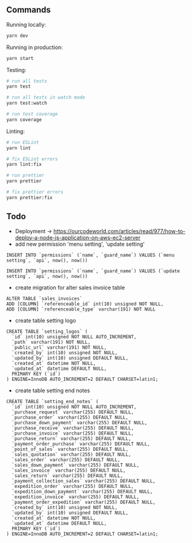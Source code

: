 ## Commands

Running locally:

```bash
yarn dev
```

Running in production:

```bash
yarn start
```

Testing:

```bash
# run all tests
yarn test

# run all tests in watch mode
yarn test:watch

# run test coverage
yarn coverage
```

Linting:

```bash
# run ESLint
yarn lint

# fix ESLint errors
yarn lint:fix

# run prettier
yarn prettier

# fix prettier errors
yarn prettier:fix
```

## Todo
- Deployment -> https://ourcodeworld.com/articles/read/977/how-to-deploy-a-node-js-application-on-aws-ec2-server
- add new permission 'menu setting', 'update setting'
```
INSERT INTO `permissions` (`name`, `guard_name`) VALUES (`menu setting`, `api`, now(), now())

INSERT INTO `permissions` (`name`, `guard_name`) VALUES (`update setting`, `api`, now(), now())
```
- create migration for alter sales invoice table
```
ALTER TABLE `sales_invoices`
ADD [COLUMN] `referenceable_id` int(10) unsigned NOT NULL,
ADD [COLUMN] `referenceable_type` varchar(191) NOT NULL
```
- create table setting logo
```
CREATE TABLE `setting_logos` (
  `id` int(10) unsigned NOT NULL AUTO_INCREMENT,
  `path` varchar(191) NOT NULL,
  `public_url` varchar(191) NOT NULL,
  `created_by` int(10) unsigned NOT NULL,
  `updated_by` int(10) unsigned DEFAULT NULL,
  `created_at` datetime NOT NULL,
  `updated_at` datetime DEFAULT NULL,
  PRIMARY KEY (`id`)
) ENGINE=InnoDB AUTO_INCREMENT=2 DEFAULT CHARSET=latin1;

```
- create table setting end notes
```
CREATE TABLE `setting_end_notes` (
  `id` int(10) unsigned NOT NULL AUTO_INCREMENT,
  `purchase_request` varchar(255) DEFAULT NULL,
  `purchase_order` varchar(255) DEFAULT NULL,
  `purchase_down_payment` varchar(255) DEFAULT NULL,
  `purchase_receive` varchar(255) DEFAULT NULL,
  `purchase_invoice` varchar(255) DEFAULT NULL,
  `purchase_return` varchar(255) DEFAULT NULL,
  `payment_order_purchase` varchar(255) DEFAULT NULL,
  `point_of_sales` varchar(255) DEFAULT NULL,
  `sales_quotation` varchar(255) DEFAULT NULL,
  `sales_order` varchar(255) DEFAULT NULL,
  `sales_down_payment` varchar(255) DEFAULT NULL,
  `sales_invoice` varchar(255) DEFAULT NULL,
  `sales_return` varchar(255) DEFAULT NULL,
  `payment_collection_sales` varchar(255) DEFAULT NULL,
  `expedition_order` varchar(255) DEFAULT NULL,
  `expedition_down_payment` varchar(255) DEFAULT NULL,
  `expedition_invoice` varchar(255) DEFAULT NULL,
  `payment_order_expedition` varchar(255) DEFAULT NULL,
  `created_by` int(10) unsigned NOT NULL,
  `updated_by` int(10) unsigned DEFAULT NULL,
  `created_at` datetime NOT NULL,
  `updated_at` datetime DEFAULT NULL,
  PRIMARY KEY (`id`)
) ENGINE=InnoDB AUTO_INCREMENT=2 DEFAULT CHARSET=latin1;

```
